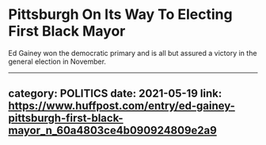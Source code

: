 # Pittsburgh On Its Way To Electing First Black Mayor

Ed Gainey won the democratic primary and is all but assured a victory in the general election in November.

---
category: POLITICS
date: 2021-05-19
link: https://www.huffpost.com/entry/ed-gainey-pittsburgh-first-black-mayor_n_60a4803ce4b090924809e2a9
---
